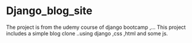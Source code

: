 # Django_blog_site

The project is from the udemy course of django bootcamp ,...
This project includes a simple blog clone ..using django ,css ,html and some js.
